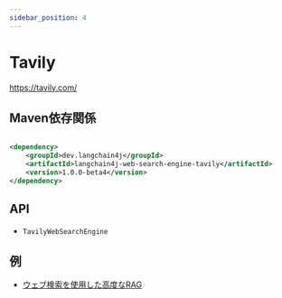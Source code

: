 ```yaml
---
sidebar_position: 4
---
```


# Tavily

https://tavily.com/

## Maven依存関係

```xml

<dependency>
    <groupId>dev.langchain4j</groupId>
    <artifactId>langchain4j-web-search-engine-tavily</artifactId>
    <version>1.0.0-beta4</version>
</dependency>
```

## API

- `TavilyWebSearchEngine`

## 例

- [ウェブ検索を使用した高度なRAG](https://github.com/langchain4j/langchain4j-examples/blob/main/rag-examples/src/main/java/_3_advanced/_08_Advanced_RAG_Web_Search_Example.java)
